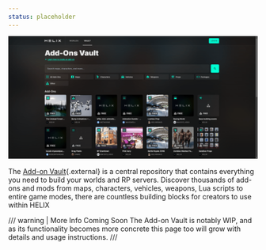 ```yaml
---
status: placeholder
---
```


![Vault Banner](../_images/tutorials/vaultBanner-min.png)

The [Add-on Vault](https://helixgame.com/vault){.external} is a central repository that contains everything you need to build your worlds and RP servers. Discover thousands of add-ons and mods from maps, characters, vehicles, weapons, Lua scripts to entire game modes, there are countless building blocks for creators to use within HELIX

/// warning | More Info Coming Soon 
The Add-on Vault is notably WIP, and as its functionality becomes more concrete this page too will grow with details and usage instructions.
///